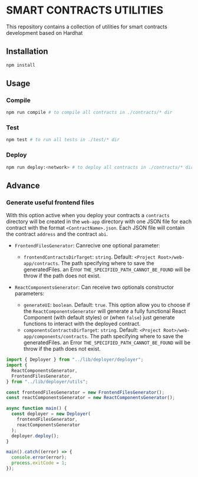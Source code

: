 # SMART CONTRACTS UTILITIES

This repository contains a collection of utilities for smart contracts development based on Hardhat

## Installation

```bash
npm install
```

## Usage

### Compile

```bash
npm run compile # to compile all contracts in ./contracts/* dir
```

### Test

```bash
npm test # to run all tests in ./test/* dir
```

### Deploy

```bash
npm run deploy:<network> # to deploy all contracts in ./contracts/* dir
```

## Advance

### Generate useful frontend files

With this option active when you deploy your contracts a `contracts` directory will be created in the `web-app` directory with one JSON file for each contract with the format `<ContractName>.json`. Each JSON file will contain the contract `address` and the contract `abi`.

- `FrontendFilesGenerator`: Canrecive one optional parameter:
  - `frontendContractsDirTarget`: `string`. Default: `<Project Root>/web-app/contracts`. The path specifying where to save the generatedFiles. an Error `THE_SPECIFIED_PATH_CANNOT_BE_FOUND` will be throw if the path does not exist.
  
- `ReactComponentsGenerator`: Can receive two optionals constructor parameters:
  - `generateUI`: `boolean`. Default: `true`. This option allow you to choose if the `ReactComponentsGenerator` will generate a fully functional React Component (with default styles) or (when `false`) just generate functions to interact with the deployed contract.
  - `componentsContractsDirTarget`: `string`. Default: `<Project Root>/web-app/components/contracts`. The path specifying where to save the generatedFiles. an Error `THE_SPECIFIED_PATH_CANNOT_BE_FOUND` will be throw if the path does not exist.

```typescript
import { Deployer } from "../lib/deployer/deployer";
import {
  ReactComponentsGenerator,
  FrontendFilesGenerator,
} from "../lib/deployer/utils";

const frontendFilesGenerator = new FrontendFilesGenerator();
const reactComponentsGenerator = new ReactComponentsGenerator();

async function main() {
  const deployer = new Deployer(
    frontendFilesGenerator,
    reactComponentsGenerator
  );
  deployer.deploy();
}

main().catch((error) => {
  console.error(error);
  process.exitCode = 1;
});
```
